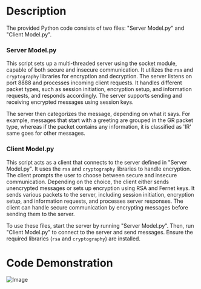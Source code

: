 # Description

The provided Python code consists of two files: "Server Model.py" and "Client Model.py".

### Server Model.py

This script sets up a multi-threaded server using the socket module, capable of both secure and insecure communication. It utilizes the `rsa` and `cryptography` libraries for encryption and decryption. The server listens on port 8888 and processes incoming client requests. It handles different packet types, such as session initiation, encryption setup, and information requests, and responds accordingly. The server supports sending and receiving encrypted messages using session keys.

The server then categorizes the message, depending on what it says. For example, messages that start with a greeting are grouped in the GR packet type, whereas if the packet contains any information, it is classified as 'IR' same goes for other messages.

### Client Model.py

This script acts as a client that connects to the server defined in "Server Model.py". It uses the `rsa` and `cryptography` libraries to handle encryption. The client prompts the user to choose between secure and insecure communication. Depending on the choice, the client either sends unencrypted messages or sets up encryption using RSA and Fernet keys. It sends various packets to the server, including session initiation, encryption setup, and information requests, and processes server responses. The client can handle secure communication by encrypting messages before sending them to the server. 

To use these files, start the server by running "Server Model.py". Then, run "Client Model.py" to connect to the server and send messages. Ensure the required libraries (`rsa` and `cryptography`) are installed.

# Code Demonstration

![Image](https://github.com/user-attachments/assets/2be9a136-9ac5-44f3-86b4-117e7c269785)
